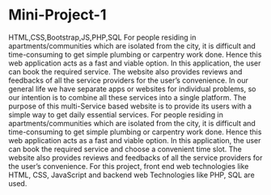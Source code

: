 # Mini-Project-1
HTML,CSS,Bootstrap,JS,PHP,SQL
For people residing in apartments/communities which are isolated from the city, it is difficult and time-consuming to get simple plumbing or carpentry work done. Hence this web application acts as a fast and viable option. In this application, the user can book the required service. The website also provides reviews and feedbacks of all the service providers for the user’s convenience. In our general life we have separate apps or websites for individual problems, so our intention is to combine all these services into a single platform.
The purpose of this multi-Service based website is to provide its users with a simple way to get daily essential services. For people residing in apartments/communities which are isolated from the city, it is difficult and time-consuming to get simple plumbing or carpentry work done. Hence this web application acts as a fast and viable option. In this application, the user can book the required service and choose a convenient time slot. The website also provides reviews and feedbacks of all the service providers for the user’s convenience.
For this project, front end web technologies like HTML, CSS, JavaScript and backend web Technologies like PHP, SQL are used.

